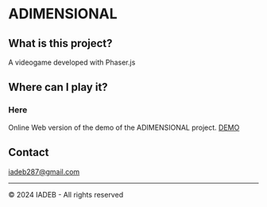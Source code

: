 # ADIMENSIONAL

## What is this project?
A videogame developed with Phaser.js

## Where can I play it?

### Here
Online Web version of the demo of the ADIMENSIONAL project.
[DEMO]((https://iadebu.github.io/ADIMENSIONAL/))

## Contact
iadeb287@gmail.com

---

&copy; 2024 IADEB - All rights reserved
